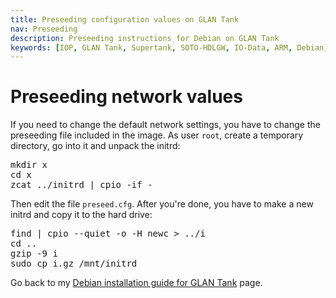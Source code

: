 ```yaml
---
title: Preseeding configuration values on GLAN Tank
nav: Preseeding
description: Preseeding instructions for Debian on GLAN Tank
keywords: [IOP, GLAN Tank, Supertank, SOTO-HDLGW, IO-Data, ARM, Debian, installation]
---
```


<h1>Preseeding network values</h1>

If you need to change the default network settings, you have to change the
preseeding file included in the image.  As user `root`, create a temporary
directory, go into it and unpack the initrd:

<div class="code">
<pre>
mkdir x
cd x
zcat ../initrd | cpio -if -
</pre>
</div>

Then edit the file `preseed.cfg`.  After you're done, you have to make a
new initrd and copy it to the hard drive:

<div class="code">
<pre>
find | cpio --quiet -o -H newc &gt; ../i
cd ..
gzip -9 i
sudo cp i.gz /mnt/initrd
</pre>
</div>

Go back to my <a href = "../install/">Debian installation guide for GLAN Tank</a> page.

